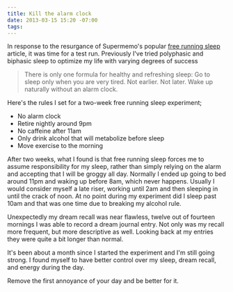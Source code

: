 ```yaml
---
title: Kill the alarm clock
date: 2013-03-15 15:20 -07:00
tags:
---
```


In response to the resurgance of Supermemo's popular [free running sleep](http://www.supermemo.com/articles/sleep.htm#Free_running_sleep) article, it was time for a test run. Previously I've tried polyphasic and biphasic sleep to optimize my life with varying degrees of success

> There is only one formula for healthy and refreshing sleep: Go to sleep only when you are very tired. Not earlier. Not later. Wake up naturally without an alarm clock.

Here's the rules I set for a two-week free running sleep experiment;

* No alarm clock
* Retire nightly around 9pm
* No caffeine after 11am
* Only drink alcohol that will metabolize before sleep
* Move exercise to the morning

After two weeks, what I found is that free running sleep forces me to assume responsibility for my sleep, rather than simply relying on the alarm and accepting that I will be groggy all day. Normally I ended up going to bed around 11pm and waking up before 8am, which never happens. Usually I would consider myself a late riser, working until 2am and then sleeping in until the crack of noon. At no point during my experiment did I sleep past 10am and that was one time due to breaking my alcohol rule.

Unexpectedly my dream recall was near flawless, twelve out of fourteen mornings I was able to record a dream journal entry. Not only was my recall more frequent, but more descriptive as well. Looking back at my entries they were quite a bit longer than normal.

It's been about a month since I started the experiment and I'm still going strong. I found myself to have better control over my sleep, dream recall, and energy during the day.

Remove the first annoyance of your day and be better for it.

